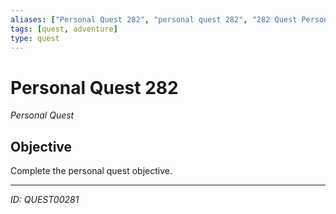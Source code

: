 ```yaml
---
aliases: ["Personal Quest 282", "personal quest 282", "282 Quest Personal"]
tags: [quest, adventure]
type: quest
---
```


# Personal Quest 282

*Personal Quest*

## Objective
Complete the personal quest objective.

---
*ID: QUEST00281*